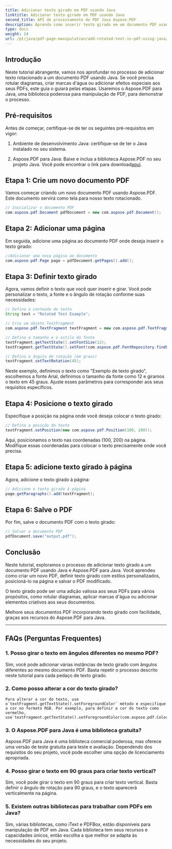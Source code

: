```yaml
---
title: Adicionar texto girado em PDF usando Java
linktitle: Adicionar texto girado em PDF usando Java
second_title: API de processamento de PDF Java Aspose.PDF
description: Aprenda como inserir texto girado em um documento PDF usando Java. Siga este guia detalhado passo a passo com exemplos de código para aprimorar seus PDFs com texto girado.
type: docs
weight: 14
url: /pt/java/pdf-page-manipulation/add-rotated-text-in-pdf-using-java/
---
```


## Introdução

Neste tutorial abrangente, vamos nos aprofundar no processo de adicionar texto rotacionado a um documento PDF usando Java. Se você precisa rotular diagramas, criar marcas d'água ou adicionar efeitos especiais aos seus PDFs, este guia o guiará pelas etapas. Usaremos o Aspose.PDF para Java, uma biblioteca poderosa para manipulação de PDF, para demonstrar o processo.

## Pré-requisitos

Antes de começar, certifique-se de ter os seguintes pré-requisitos em vigor:

1. Ambiente de desenvolvimento Java: certifique-se de ter o Java instalado no seu sistema.

2.  Aspose.PDF para Java: Baixe e inclua a biblioteca Aspose.PDF no seu projeto Java. Você pode encontrar o link para download[aqui](https://releases.aspose.com/pdf/java/).

## Etapa 1: Crie um novo documento PDF

Vamos começar criando um novo documento PDF usando Aspose.PDF. Este documento servirá como tela para nosso texto rotacionado.

```java
// Inicializar o documento PDF
com.aspose.pdf.Document pdfDocument = new com.aspose.pdf.Document();
```

## Etapa 2: Adicionar uma página

Em seguida, adicione uma página ao documento PDF onde deseja inserir o texto girado:

```java
//Adicionar uma nova página ao documento
com.aspose.pdf.Page page = pdfDocument.getPages().add();
```

## Etapa 3: Definir texto girado

Agora, vamos definir o texto que você quer inserir e girar. Você pode personalizar o texto, a fonte e o ângulo de rotação conforme suas necessidades:

```java
// Defina o conteúdo do texto
String text = "Rotated Text Example";

// Crie um objeto TextFragment
com.aspose.pdf.TextFragment textFragment = new com.aspose.pdf.TextFragment(text);

// Defina o tamanho e o estilo da fonte
textFragment.getTextState().setFontSize(12);
textFragment.getTextState().setFont(com.aspose.pdf.FontRepository.findFont("Arial"));

// Defina o ângulo de rotação (em graus)
textFragment.setTextRotation(45);
```

Neste exemplo, definimos o texto como "Exemplo de texto girado", escolhemos a fonte Arial, definimos o tamanho da fonte como 12 e giramos o texto em 45 graus. Ajuste esses parâmetros para corresponder aos seus requisitos específicos.

## Etapa 4: Posicione o texto girado

Especifique a posição na página onde você deseja colocar o texto girado:

```java
// Defina a posição do texto
textFragment.setPosition(new com.aspose.pdf.Position(100, 200));
```

Aqui, posicionamos o texto nas coordenadas (100, 200) na página. Modifique essas coordenadas para colocar o texto precisamente onde você precisa.

## Etapa 5: adicione texto girado à página

Agora, adicione o texto girado à página:

```java
// Adicione o texto girado à página
page.getParagraphs().add(textFragment);
```

## Etapa 6: Salve o PDF

Por fim, salve o documento PDF com o texto girado:

```java
// Salvar o documento PDF
pdfDocument.save("output.pdf");
```

## Conclusão

Neste tutorial, exploramos o processo de adicionar texto girado a um documento PDF usando Java e Aspose.PDF para Java. Você aprendeu como criar um novo PDF, definir texto girado com estilos personalizados, posicioná-lo na página e salvar o PDF modificado.

O texto girado pode ser uma adição valiosa aos seus PDFs para vários propósitos, como rotular diagramas, aplicar marcas d'água ou adicionar elementos criativos aos seus documentos.

Melhore seus documentos PDF incorporando texto girado com facilidade, graças aos recursos do Aspose.PDF para Java.

---

## FAQs (Perguntas Frequentes)

### 1. Posso girar o texto em ângulos diferentes no mesmo PDF?
   Sim, você pode adicionar várias instâncias de texto girado com ângulos diferentes ao mesmo documento PDF. Basta repetir o processo descrito neste tutorial para cada pedaço de texto girado.

### 2. Como posso alterar a cor do texto girado?
    Para alterar a cor do texto, use o`textFragment.getTextState().setForegroundColor` método e especifique a cor no formato RGB. Por exemplo, para definir a cor do texto como vermelho, use`textFragment.getTextState().setForegroundColor(com.aspose.pdf.Color.getRed());`.

### 3. O Aspose.PDF para Java é uma biblioteca gratuita?
   Aspose.PDF para Java é uma biblioteca comercial poderosa, mas oferece uma versão de teste gratuita para teste e avaliação. Dependendo dos requisitos do seu projeto, você pode escolher uma opção de licenciamento apropriada.

### 4. Posso girar o texto em 90 graus para criar texto vertical?
   Sim, você pode girar o texto em 90 graus para criar texto vertical. Basta definir o ângulo de rotação para 90 graus, e o texto aparecerá verticalmente na página.

### 5. Existem outras bibliotecas para trabalhar com PDFs em Java?
   Sim, várias bibliotecas, como iText e PDFBox, estão disponíveis para manipulação de PDF em Java. Cada biblioteca tem seus recursos e capacidades únicos, então escolha a que melhor se adapta às necessidades do seu projeto.